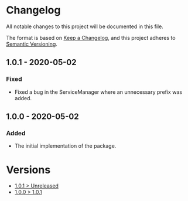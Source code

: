 # Changelog
All notable changes to this project will be documented in this file.

The format is based on [Keep a Changelog](https://keepachangelog.com/en/1.0.0/),
and this project adheres to [Semantic Versioning](https://semver.org/spec/v2.0.0.html).

## 1.0.1 - 2020-05-02

### Fixed
- Fixed a bug in the ServiceManager where an unnecessary prefix was added.

## 1.0.0 - 2020-05-02

### Added
- The initial implementation of the package.

# Versions
- [1.0.1 > Unreleased](https://github.com/ulrack/kernel/compare/1.0.1...HEAD)
- [1.0.0 > 1.0.1](https://github.com/ulrack/kernel/compare/1.0.0...1.0.1)
